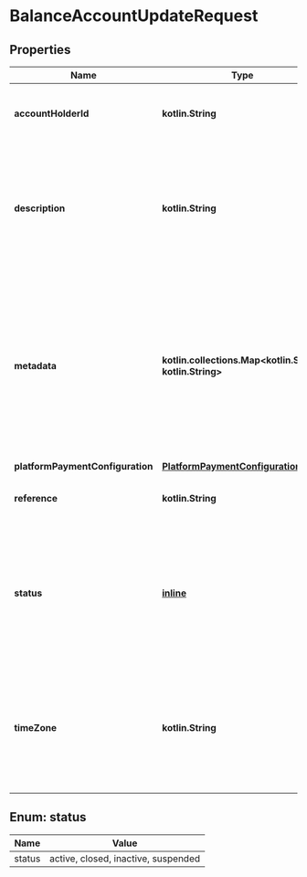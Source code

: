 
# BalanceAccountUpdateRequest

## Properties
Name | Type | Description | Notes
------------ | ------------- | ------------- | -------------
**accountHolderId** | **kotlin.String** | The unique identifier of the [account holder](https://docs.adyen.com/api-explorer/#/balanceplatform/latest/post/accountHolders__resParam_id) associated with the balance account. |  [optional]
**description** | **kotlin.String** | A human-readable description of the balance account, maximum 300 characters. You can use this parameter to distinguish between multiple balance accounts under an account holder. |  [optional]
**metadata** | **kotlin.collections.Map&lt;kotlin.String, kotlin.String&gt;** | A set of key and value pairs for general use. The keys do not have specific names and may be used for storing miscellaneous data as desired. &gt; Note that during an update of metadata, the omission of existing key-value pairs will result in the deletion of those key-value pairs. |  [optional]
**platformPaymentConfiguration** | [**PlatformPaymentConfiguration**](PlatformPaymentConfiguration.md) |  |  [optional]
**reference** | **kotlin.String** | Your reference to the balance account, maximum 150 characters. |  [optional]
**status** | [**inline**](#Status) | The status of the balance account. Payment instruments linked to the balance account can only be used if the balance account status is **active**.  Possible values: **active**, **inactive**, **closed**, **suspended**. |  [optional]
**timeZone** | **kotlin.String** | The time zone of the balance account. For example, **Europe/Amsterdam**. Defaults to the time zone of the account holder if no time zone is set. For possible values, see the [list of time zone codes](https://en.wikipedia.org/wiki/List_of_tz_database_time_zones). |  [optional]


<a name="Status"></a>
## Enum: status
Name | Value
---- | -----
status | active, closed, inactive, suspended



